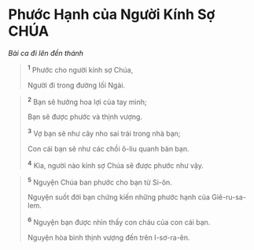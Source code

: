# Phước Hạnh của Người Kính Sợ CHÚA
*Bài ca đi lên đền thánh*

> <sup><b>1</b></sup> Phước cho người kính sợ Chúa,
> 
> Người đi trong đường lối Ngài.
>


> <sup><b>2</b></sup> Bạn sẽ hưởng hoa lợi của tay mình;
> 
> Bạn sẽ được phước và thịnh vượng.
> 
> <sup><b>3</b></sup> Vợ bạn sẽ như cây nho sai trái trong nhà bạn;
> 
> Con cái bạn sẽ như các chồi ô-liu quanh bàn bạn.
> 
> <sup><b>4</b></sup> Kìa, người nào kính sợ Chúa sẽ được phước như vậy.
>


> <sup><b>5</b></sup> Nguyện Chúa ban phước cho bạn từ Si-ôn.
> 
> Nguyện suốt đời bạn chứng kiến những phước hạnh của Giê-ru-sa-lem.
> 
> <sup><b>6</b></sup> Nguyện bạn được nhìn thấy con cháu của con cái bạn.
> 
> Nguyện hòa bình thịnh vượng đến trên I-sơ-ra-ên.
>

